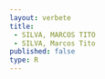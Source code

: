 ```yaml
---
layout: verbete
title:
 - SILVA, MARCOS TITO
 - SILVA, Marcos Tito
published: false
type: R
---
```


